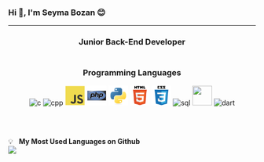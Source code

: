 ### Hi 👋, I'm Seyma Bozan 😊
<hr>
<h3 align="center"><b>Junior Back-End Developer</b></h3>

<h3 align="center"><br>Programming Languages</h3>

<p align="center">
<img src="https://raw.githubusercontent.com/jmnote/z-icons/master/svg/c.svg" alt="c" width="40" height="40"/>
<img src="https://raw.githubusercontent.com/jmnote/z-icons/master/svg/cpp.svg" alt="cpp" width="40" height="40"/>
<img src="https://raw.githubusercontent.com/devicons/devicon/master/icons/javascript/javascript-original.svg" alt="javascript" width="40" height="40"/>
<img src="https://raw.githubusercontent.com/devicons/devicon/master/icons/php/php-original.svg" alt="php" width="40" height="40"/>
<img src="https://raw.githubusercontent.com/devicons/devicon/master/icons/python/python-original.svg" alt="python" width="40" height="40"/>
<img src="https://raw.githubusercontent.com/devicons/devicon/master/icons/html5/html5-original-wordmark.svg" alt="html5" width="40" height="40"/>
<img src="https://raw.githubusercontent.com/devicons/devicon/master/icons/css3/css3-original-wordmark.svg" alt="css" width="40" height="40"/>
<img src="https://www.svgrepo.com/show/303229/microsoft-sql-server-logo.svg" alt="sql" width="40" height="40"/>
<img src="https://raw.githubusercontent.com/hussainweb/hussainweb/main/icons/flutter.png" width="40" height="40"/>
<img src="https://raw.githubusercontent.com/hussainweb/hussainweb/main/icons/dartlang.png" alt="dart" width="40" height="40"/>
</p>

<br><br>
  
:bulb:&nbsp;&nbsp; <b>My Most Used Languages on Github</b> <br>
<img src="https://github-readme-stats.vercel.app/api/top-langs/?username=seymabozan&layout=compact" >

